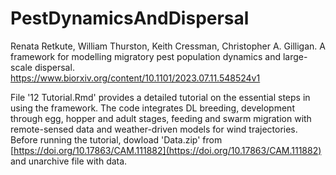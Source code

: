 # PestDynamicsAndDispersal
 Renata Retkute, William Thurston, Keith Cressman, Christopher A. Gilligan. A framework for modelling migratory pest population dynamics and large-scale dispersal. https://www.biorxiv.org/content/10.1101/2023.07.11.548524v1

File '12 Tutorial.Rmd' provides a detailed tutorial on the essential steps in using the framework. The code integrates DL breeding, development through egg, hopper and adult stages, feeding and swarm migration with remote-sensed data and weather-driven models for wind trajectories. Before running the tutorial, dowload 'Data.zip' from [https://doi.org/10.17863/CAM.111882](https://doi.org/10.17863/CAM.111882)  and unarchive file with data. 

